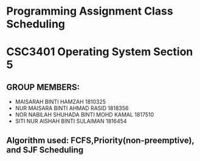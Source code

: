 # Programming Assignment Class Scheduling
# CSC3401 Operating System Section 5
## GROUP MEMBERS:
* MAISARAH BINTI HAMZAH  1810325
* NUR MAISARA BINTI AHMAD RASID  1818356
* NOR NABILAH SHUHADA BINTI MOHD KAMAL  1817510
* SITI NUR AISHAH BINTI SULAIMAN  1816454
## Algorithm used: FCFS,Priority(non-preemptive), and SJF Scheduling
